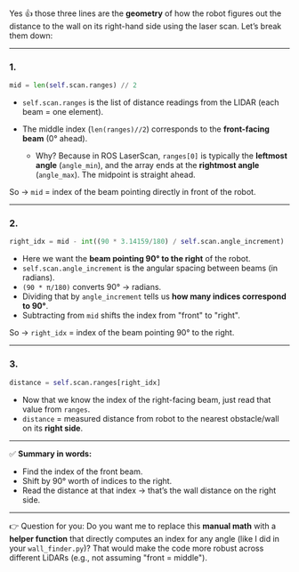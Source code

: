 Yes 👍 those three lines are the **geometry** of how the robot figures out the distance to the wall on its right-hand side using the laser scan. Let’s break them down:

---

### 1.

```python
mid = len(self.scan.ranges) // 2
```

* `self.scan.ranges` is the list of distance readings from the LIDAR (each beam = one element).
* The middle index (`len(ranges)//2`) corresponds to the **front-facing beam** (0° ahead).

  * Why? Because in ROS LaserScan, `ranges[0]` is typically the **leftmost angle** (`angle_min`), and the array ends at the **rightmost angle** (`angle_max`). The midpoint is straight ahead.

So → `mid` = index of the beam pointing directly in front of the robot.

---

### 2.

```python
right_idx = mid - int((90 * 3.14159/180) / self.scan.angle_increment)
```

* Here we want the **beam pointing 90° to the right** of the robot.
* `self.scan.angle_increment` is the angular spacing between beams (in radians).
* `(90 * π/180)` converts 90° → radians.
* Dividing that by `angle_increment` tells us **how many indices correspond to 90°**.
* Subtracting from `mid` shifts the index from "front" to "right".

So → `right_idx` = index of the beam pointing 90° to the right.

---

### 3.

```python
distance = self.scan.ranges[right_idx]
```

* Now that we know the index of the right-facing beam, just read that value from `ranges`.
* `distance` = measured distance from robot to the nearest obstacle/wall on its **right side**.

---

✅ **Summary in words:**

* Find the index of the front beam.
* Shift by 90° worth of indices to the right.
* Read the distance at that index → that’s the wall distance on the right side.

---

👉 Question for you:
Do you want me to replace this **manual math** with a **helper function** that directly computes an index for any angle (like I did in your `wall_finder.py`)? That would make the code more robust across different LiDARs (e.g., not assuming "front = middle").
